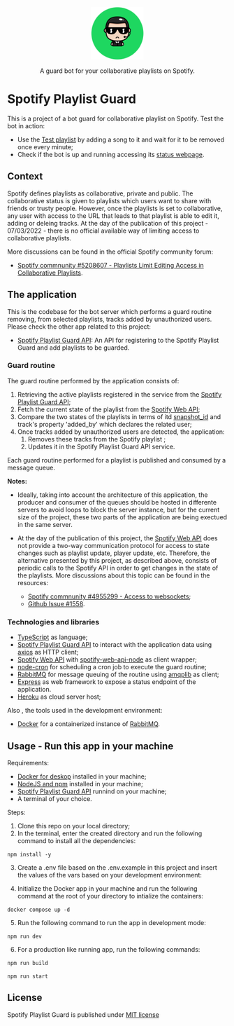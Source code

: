 <p align="center">
  <img src="./public/images/guardBot-green-circle.png" width="120" alt="Guard Bot Logo" />
</p>
<p align="center">A guard bot for your collaborative playlists on Spotify.</p>
  
# Spotify Playlist Guard
This is a project of a bot guard for collaborative playlist on Spotify. Test the bot in action:
- Use the [Test playlist](https://open.spotify.com/playlist/5wkdAzv8ZArH5cyvXQTRYe) by adding a song to it and wait for it to be removed once every minute;
- Check if the bot is up and running accessing its [status webpage](https://spotify-playlist-guard.herokuapp.com/).

## Context
Spotify defines playlists as collaborative, private and public. The collaborative status is given to playlists which users want to share with friends or trusty people. However, once the playlists is set to collaborative, any user with access to the URL that leads to that playlist is able to edit it, adding or deleing tracks. At the day of the publication of this project - 07/03/2022 - there is no official available way of limiting access to collaborative playlists.

More discussions can be found in the official Spotify community forum:

- [Spotify commnunity #5208607 - Playlists Limit Editing Access in Collaborative Playlists](https://community.spotify.com/t5/Live-Ideas/Playlists-Limit-Editing-Access-in-Collaborative-Playlists/idi-p/5208607).

## The application
This is the codebase for the bot server which performs a guard routine removing, from selected playlists, tracks added by unauthorized users. Please check the other app related to this project:

- [Spotify Playlist Guard API](https://github.com/marcus-castanho/spotify-playlist-guard-api): An API for registering to the Spotify Playlist Guard and add playlists to be guarded.

### Guard routine
The guard routine performed by the application consists of: 
1. Retrieving the active playlists registered in the service from the [Spotify Playlist Guard API](https://github.com/marcus-castanho/spotify-playlist-guard-api);
2. Fetch the current state of the playlist from the [Spotify Web API](https://developer.spotify.com/documentation/web-api/);
3. Compare the two states of the playlists in terms of itd [snapshot_id](https://developer.spotify.com/documentation/general/guides/working-with-playlists/#version-control-and-snapshots) and track's property 'added_by' which declares the related user;
4. Once tracks added by unauthorized users are detected, the application:
    1. Removes these tracks from the Spotify playlist ;
    2. Updates it in the Spotify Playlist Guard API service.

Each guard routine performed for a playlist is published and consumed by a message queue.

**Notes:** 
- Ideally, taking into account the architecture of this application, the producer and consumer of the queues should be hosted in differente servers to avoid loops to block the server instance, but for the current size of the project, these two parts of the application are being exectued in the same server.
- At the day of the publication of this project, the [Spotify Web API](https://developer.spotify.com/documentation/web-api/) does not provide a two-way communication protocol for access to state changes such as playlist update, player update, etc. Therefore, the alternative presented by this project, as described above, consists of periodic calls to the Spotify API in order to get changes in the state of the playlists. More discussions about this topic can be found in the resources:

    - [Spotify commnunity #4955299 - Access to websockets](https://community.spotify.com/t5/Spotify-for-Developers/Access-to-websockets/td-p/4955299);
    - [Github Issue #1558](https://github.com/spotify/web-api/issues/1558).

### Technologies and libraries
- [TypeScript](https://www.typescriptlang.org/) as language;
- [Spotify Playlist Guard API](https://github.com/marcus-castanho/spotify-playlist-guard-api) to interact with the application data using [axios](https://axios-http.com/) as HTTP client;
- [Spotify Web API](https://developer.spotify.com/documentation/web-api/) with [spotify-web-api-node](https://github.com/thelinmichael/spotify-web-api-node) as client wrapper;
- [node-cron](https://github.com/node-cron/node-cron) for scheduling a cron job to execute the guard routine;
- [RabbitMQ](https://www.rabbitmq.com/) for message queuing of the routine using [amqplib](https://github.com/amqp-node/amqplib) as client;
- [Express](https://expressjs.com/) as web framework to expose a status endpoint of the application.
- [Heroku](https://www.heroku.com/) as cloud server host;

Also , the tools used in the development environment:

- [Docker](https://www.docker.com/) for a containerized instance of [RabbitMQ](https://hub.docker.com/_/rabbitmq).

## Usage - Run this app in your machine
Requirements:
- [Docker for deskop](https://www.docker.com/products/docker-desktop) installed in your machine;
- [NodeJS and npm](https://nodejs.org/en/) installed in your machine;
- [Spotify Playlist Guard API](https://github.com/marcus-castanho/spotify-playlist-guard-api) runnind on your machine;
- A terminal of your choice.

Steps:
1. Clone this repo on your local directory;
2. In the terminal, enter the created directory and run the following command to install all the dependencies:
```
npm install -y
```
3. Create a .env file based on the .env.example in this project and insert the values of the vars based on your development environment:

4. Initialize the Docker app in your machine and run the following command at the root of your directory to intialize the containers:
```
docker compose up -d
```
5. Run the following command to run the app in development mode:
```
npm run dev
```
6. For a production like running app, run the following commands:
```
npm run build
```
```
npm run start
```
## License
Spotify Playlist Guard is published under [MIT license](https://github.com/marcus-castanho/spotify_playlist_guard/blob/main/LICENSE)